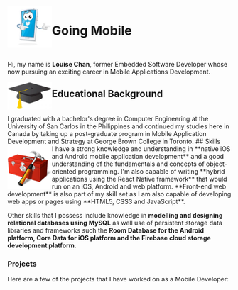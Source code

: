 
<img align="left" src="./images/mobile_icon.png" width=100 />

# Going Mobile        
<br>         

Hi, my name is <b>Louise Chan</b>, former Embedded Software Developer whose now pursuing an exciting career in Mobile Applications Development.

<img align="left" src="./images/graduation_cap.png" width=100 />

## Educational Background
<br>
I graduated with a bachelor's degree in Computer Engineering at the University of San Carlos in the Philippines and continued my studies here in Canada by taking up a post-graduate program in Mobile Application Development and Strategy at George Brown College in Toronto.

<img align="left" src="./images/toolbox.png" width=100 />
## Skills
<br>
I have a strong knowledge and understanding in **native iOS and Android mobile application development** and a good understanding of the fundamentals and concepts of object-oriented programming. I'm also capable of writing **hybrid applications using the React Native framework** that would run on an iOS, Android and web platform. **Front-end web development** is also part of my skill set as I am also capable of developing web apps or pages using **HTML5, CSS3 and JavaScript**.  

Other skills that I possess include knowledge in **modelling and designing relational databases using MySQL** as well use of persistent storage data libraries and frameworks such the **Room Database for the Android platform, Core Data for iOS platform and the Firebase cloud storage development platform**.

### Projects
Here are a few of the projects that I have worked on as a Mobile Developer:








